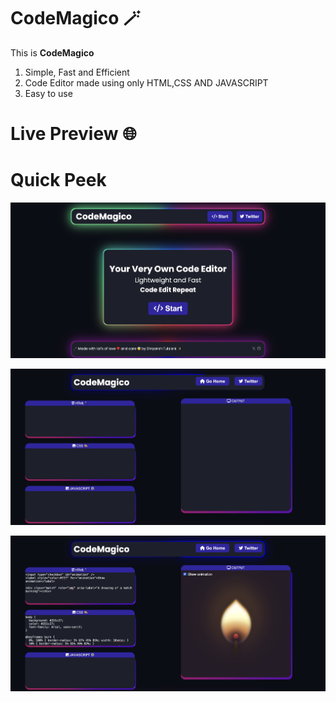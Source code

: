 # CodeMagico 🪄
This is **CodeMagico**

1. Simple, Fast and Efficient
2. Code Editor made using only HTML,CSS AND JAVASCRIPT
3. Easy to use

# Live Preview 🌐
# Quick Peek
![alt text](codemagico7.jpg)

![alt text](second.jpg)

![alt text](third.jpg)